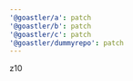 ```yaml
---
'@goastler/a': patch
'@goastler/b': patch
'@goastler/c': patch
'@goastler/dummyrepo': patch
---
```


z10
